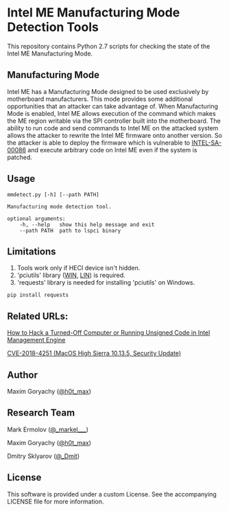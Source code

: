 Intel ME Manufacturing Mode Detection Tools
=====
This repository contains Python 2.7 scripts for checking the state of the Intel ME Manufacturing Mode.

## Manufacturing Mode

Intel ME has a Manufacturing Mode designed to be used exclusively by motherboard manufacturers. This mode provides some additional opportunities that an attacker can take advantage of. When Manufacturing Mode is enabled, Intel ME allows execution of the command which makes the ME region writable via the SPI controller built into the motherboard. The ability to run code and send commands to Intel ME on the attacked system allows the attacker to rewrite the Intel ME firmware onto another version. So the attacker is able to deploy the firmware which is vulnerable to [INTEL-SA-00086][7] and execute arbitrary code on Intel ME even if the system is patched.

## Usage

	mmdetect.py [-h] [--path PATH]

	Manufacturing mode detection tool.

	optional arguments:
		-h, --help   show this help message and exit
		--path PATH  path to lspci binary

## Limitations

  1. Tools work only if HECI device isn't hidden.
  2. 'pciutils' library ([WIN][6], [LIN][5]) is required.
  3. 'requests' library is needed for installing 'pciutils' on Windows.

	pip install requests


## Related URLs:

[How to Hack a Turned-Off Computer or Running Unsigned Code in Intel Management Engine][1]

[CVE-2018-4251 (MacOS High Sierra 10.13.5, Security Update)][8]

## Author

Maxim Goryachy ([@h0t_max][3])

## Research Team

Mark Ermolov ([@\_markel___][2])

Maxim Goryachy ([@h0t_max][3])

Dmitry Sklyarov ([@_Dmit][4])

## License
This software is provided under a custom License. See the accompanying LICENSE file for more information.

[1]: https://www.blackhat.com/eu-17/briefings.html#how-to-hack-a-turned-off-computer-or-running-unsigned-code-in-intel-management-engine
[2]: https://twitter.com/_markel___
[3]: https://twitter.com/h0t_max
[4]: https://twitter.com/_Dmit
[5]: https://github.com/pciutils/pciutils
[6]: https://eternallybored.org/misc/pciutils/
[7]: https://www.intel.com/content/www/us/en/security-center/advisory/intel-sa-00086.html
[8]: https://support.apple.com/en-ca/HT208849
